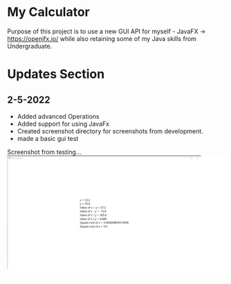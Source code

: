 # My Calculator

  Purpose of this project is to use a new GUI API for myself - JavaFX -> https://openjfx.io/ while also retaining some of my Java skills from Undergraduate.


# Updates Section

## 2-5-2022
- Added advanced Operations
- Added support for using JavaFx
- Created screenshot directory for screenshots from development.
- made a basic gui test

Screenshot from testing...
![JavaFX Testing](screenshots/gui-test_2-4-2022.png)
